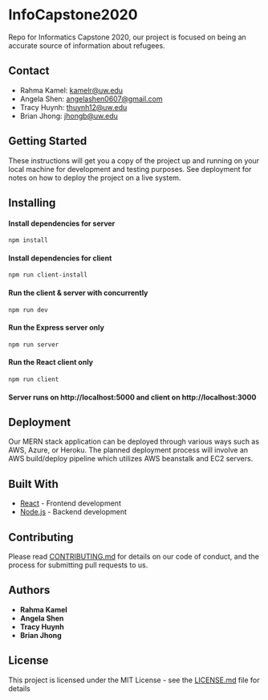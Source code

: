 # InfoCapstone2020
Repo for Informatics Capstone 2020, our project is focused on being an accurate source of information about refugees. 

## Contact

* Rahma Kamel: kamelr@uw.edu
* Angela Shen: angelashen0607@gmail.com
* Tracy Huynh: thuynh12@uw.edu
* Brian Jhong: jhongb@uw.edu

## Getting Started

These instructions will get you a copy of the project up and running on your local machine for development and testing purposes. See deployment for notes on how to deploy the project on a live system.

## Installing

#### Install dependencies for server

```
npm install
```
#### Install dependencies for client

```
npm run client-install
```

#### Run the client & server with concurrently

```
npm run dev
```

#### Run the Express server only

```
npm run server
```

#### Run the React client only

```
npm run client
```

#### Server runs on http://localhost:5000 and client on http://localhost:3000

## Deployment

Our MERN stack application can be deployed through various ways such as AWS, Azure, or Heroku. 
The planned deployment process will involve an AWS build/deploy pipeline which utilizes AWS beanstalk and EC2 servers.  

## Built With

* [React](https://reactjs.org/) - Frontend development
* [Node.js](https://nodejs.org/en/) - Backend development

## Contributing

Please read [CONTRIBUTING.md](https://gist.github.com/PurpleBooth/b24679402957c63ec426) for details on our code of conduct, and the process for submitting pull requests to us.

## Authors

* **Rahma Kamel** 
* **Angela Shen** 
* **Tracy Huynh** 
* **Brian Jhong** 

## License

This project is licensed under the MIT License - see the [LICENSE.md](LICENSE.md) file for details
